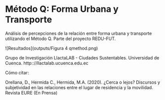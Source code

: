 # Método Q: Forma Urbana y Transporte
Análisis de percepciones de la relación entre forma urbana y transporte utilizando el Método Q. Parte del proyecto REDU-FUT.

![Resultados](outputs/Figura 4 qmethod.png)



Grupo de Investigación LlactaLAB - Ciudades Sustentables. Universidad de Cuenca.
http:://llactalab.ucuenca.edu.ec

Cómo citar:

Orellana, D., Hermida C., Hermida, M.A. (2020). ¿Cerca o lejos? Discursos y subjetividad en las relaciones entre el lugar de residencia y la movilidad. Revista EURE (En Prensa)


